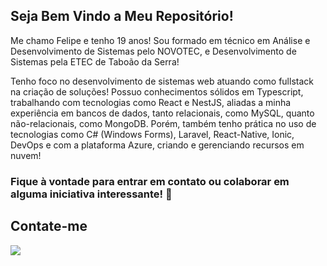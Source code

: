 ## Seja Bem Vindo a Meu Repositório! 

Me chamo Felipe e tenho 19 anos! Sou formado em técnico em Análise e Desenvolvimento de Sistemas pelo NOVOTEC, e Desenvolvimento de Sistemas pela ETEC de Taboão da Serra! 

Tenho foco no desenvolvimento de sistemas web atuando como fullstack na criação de soluções! Possuo conhecimentos sólidos em Typescript, trabalhando com tecnologias como React e NestJS, aliadas a minha experiência em bancos de dados, tanto relacionais, como MySQL, quanto não-relacionais, como MongoDB. Porém, também tenho prática no uso de tecnologias como C# (Windows Forms), Laravel, React-Native, Ionic, DevOps e com a plataforma Azure, criando e gerenciando recursos em nuvem!


### Fique à vontade para entrar em contato ou colaborar em alguma iniciativa interessante! 👋 
    
  ## Contate-me 
 
<div align="left"> 
  <a href="https://br.linkedin.com/in/felipe-diniz-dos-santos-7251a2266" target="_blank"><img src="https://img.shields.io/badge/LinkedIn-0077B5?style=for-the-badge&logo=linkedin&logoColor=white" target="_blank"></img></a>
</div>
